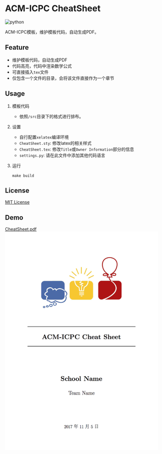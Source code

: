 # ACM-ICPC CheatSheet
![python](https://img.shields.io/badge/python-3.5-ff69b4.svg)

ACM-ICPC模板，维护模板代码，自动生成PDF。

## Feature
* 维护模板代码，自动生成PDF
* 代码高亮，代码中渲染数学公式
* 可直接插入`tex`文件
* 仅包含一个文件的目录，会将该文件直接作为一个章节

## Usage
1. 模板代码
    
    * 依照`/src`目录下的格式进行排布。

2. 设置

    * 自行配置`xelatex`编译环境
    * `CheatSheet.sty`: 修改latex的相关样式
    * `CheatSheet.tex`: 修改`Title`或`Owner Information`部分的信息
    * `settings.py`: 请在此文件中添加其他代码语言

3. 运行

    `make build`

## License
[MIT License](LICENSE)

## Demo
[CheatSheet.pdf](CheatSheet.pdf)
![](demo.png)
